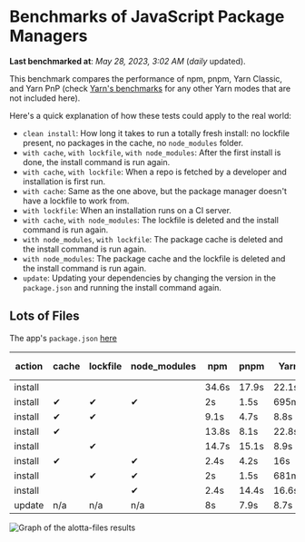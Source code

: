 # Benchmarks of JavaScript Package Managers

**Last benchmarked at**: _May 28, 2023, 3:02 AM_ (_daily_ updated).

This benchmark compares the performance of npm, pnpm, Yarn Classic, and Yarn PnP (check [Yarn's benchmarks](https://yarnpkg.com/benchmarks) for any other Yarn modes that are not included here).

Here's a quick explanation of how these tests could apply to the real world:

- `clean install`: How long it takes to run a totally fresh install: no lockfile present, no packages in the cache, no `node_modules` folder.
- `with cache`, `with lockfile`, `with node_modules`: After the first install is done, the install command is run again.
- `with cache`, `with lockfile`: When a repo is fetched by a developer and installation is first run.
- `with cache`: Same as the one above, but the package manager doesn't have a lockfile to work from.
- `with lockfile`: When an installation runs on a CI server.
- `with cache`, `with node_modules`: The lockfile is deleted and the install command is run again.
- `with node_modules`, `with lockfile`: The package cache is deleted and the install command is run again.
- `with node_modules`: The package cache and the lockfile is deleted and the install command is run again.
- `update`: Updating your dependencies by changing the version in the `package.json` and running the install command again.

## Lots of Files

The app's `package.json` [here](https://github.com/pnpm/pnpm.github.io/blob/main/benchmarks/fixtures/alotta-files/package.json)

| action  | cache | lockfile | node_modules| npm | pnpm | Yarn | Yarn PnP |
| ---     | ---   | ---      | ---         | --- | ---  | ---  | ---      |
| install |       |          |             | 34.6s | 17.9s | 22.1s | 20.2s |
| install | ✔     | ✔        | ✔           | 2s | 1.5s | 695ms | n/a |
| install | ✔     | ✔        |             | 9.1s | 4.7s | 8.8s | 668ms |
| install | ✔     |          |             | 13.8s | 8.1s | 22.8s | 15.2s |
| install |       | ✔        |             | 14.7s | 15.1s | 8.9s | 670ms |
| install | ✔     |          | ✔           | 2.4s | 4.2s | 16s | n/a |
| install |       | ✔        | ✔           | 2s | 1.5s | 681ms | n/a |
| install |       |          | ✔           | 2.4s | 14.4s | 16.6s | n/a |
| update  | n/a | n/a | n/a | 8s | 7.9s | 8.7s | 16.9s |

<img alt="Graph of the alotta-files results" src="/img/benchmarks/alotta-files.svg" />